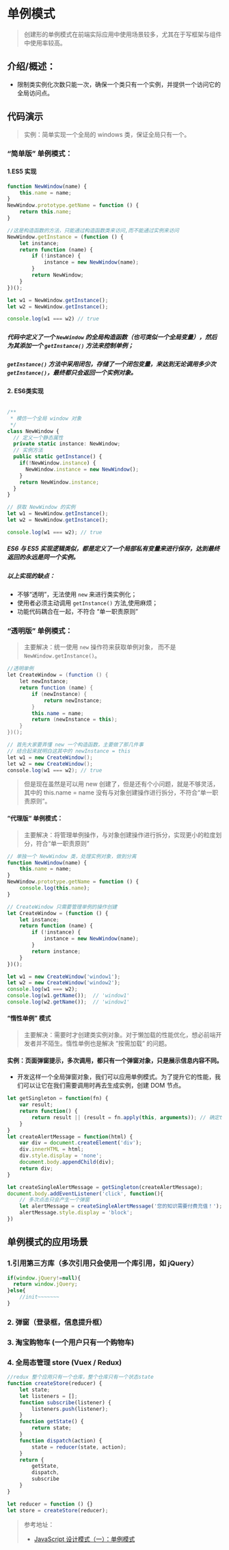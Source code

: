 # 单例模式

> 创建形的单例模式在前端实际应用中使用场景较多，尤其在于写框架与组件中使用率较高。



## 介绍/概述：

* 限制类实例化次数只能一次，确保一个类只有一个实例，并提供一个访问它的全局访问点。



## 代码演示

> 实例：简单实现一个全局的 windows 类，保证全局只有一个。



### “简单版” 单例模式：



#### 1.ES5 实现

```typescript
function NewWindow(name) {
    this.name = name;
}
NewWindow.prototype.getName = function () {
    return this.name;
}

//这是构造函数的方法，只能通过构造函数类来访问,而不能通过实例来访问
NewWindow.getInstance = (function () {
    let instance;
    return function (name) {
        if (!instance) {
            instance = new NewWindow(name);
        }
        return NewWindow;
    }
})();

let w1 = NewWindow.getInstance();
let w2 = NewWindow.getInstance();

console.log(w1 === w2) // true 

```

##### 

##### 代码中定义了一个 `NewWindow` 的全局构造函数（也可类似一个全局变量），然后为其添加一个 `getInstance()` 方法来控制单例；

##### `getInstance()` 方法中采用闭包，存储了一个闭包变量，来达到无论调用多少次 `getInstance()`，最终都只会返回一个实例对象。



#### 2. ES6类实现

```typescript

/**
 * 模仿一个全局 window 对象
 */
class NewWindow { 
  // 定义一个静态属性
  private static instance: NewWindow;
  // 实例方法
  public static getInstance() {
    if(!NewWindow.instance) {
      NewWindow.instance = new NewWindow();
    }
    return NewWindow.instance;
  }
}

// 获取 NewWindow 的实例
let w1 = NewWindow.getInstance();
let w2 = NewWindow.getInstance();

console.log(w1 === w2); // true

```



##### ES6 与 ES5 实现逻辑类似，都是定义了一个局部私有变量来进行保存，达到最终返回的永远是同一个实例。



##### 以上实现的缺点：

* 不够“透明”，无法使用 `new` 来进行类实例化；
* 使用者必须主动调用 `getInstance()` 方法,使用麻烦；
* 功能代码耦合在一起，不符合 “单一职责原则”





### “透明版” 单例模式：

> 主要解决：统一使用 `new` 操作符来获取单例对象， 而不是 `NewWindow.getInstance()`。



```java
//透明单例
let CreateWindow = (function () {
    let newInstance;
    return function (name) {
        if (newInstance) {
            return newInstance;
        }
        this.name = name;
        return (newInstance = this);
    }
})();

// 首先大家要弄懂 new 一个构造函数，主要做了那几件事
// 结合起来就明白这其中的 newInstance = this
let w1 = new CreateWindow();
let w2 = new CreateWindow();
console.log(w1 === w2); // true

```



> 但是现在虽然是可以用 new 创建了，但是还有个小问题，就是不够灵活，其中的 this.name = name 没有与对象创建操作进行拆分，不符合“单一职责原则”。



#### “代理版“ 单例模式：

> 主要解决：将管理单例操作，与对象创建操作进行拆分，实现更小的粒度划分，符合“单一职责原则”



```javascript
// 单独一个 NewWindow 类，处理实例对象，做到分离
function NewWindow(name) {
    this.name = name;
}
NewWindow.prototype.getName = function () {
    console.log(this.name);
}

// CreateWindow 只需要管理单例的操作创建
let CreateWindow = (function () {
    let instance;
    return function (name) {
        if (!instance) {
            instance = new NewWindow(name);
        }
        return instance;
    }
})();

let w1 = new CreateWindow('window1');
let w2 = new CreateWindow('window2');
console.log(w1 === w2);
console.log(w1.getName());  // 'window1'
console.log(w2.getName());  // 'window1'

```



#### “惰性单例” 模式

> 主要解决：需要时才创建类实例对象。对于懒加载的性能优化，想必前端开发者并不陌生。惰性单例也是解决 “按需加载” 的问题。



#### 实例：页面弹窗提示，多次调用，都只有一个弹窗对象，只是展示信息内容不同。

* 开发这样一个全局弹窗对象，我们可以应用单例模式。为了提升它的性能，我们可以让它在我们需要调用时再去生成实例，创建 DOM 节点。

  

```javascript
let getSingleton = function(fn) {
    var result;
    return function() {
        return result || (result = fn.apply(this, arguments)); // 确定this上下文并传递参数
    }
}
let createAlertMessage = function(html) {
    var div = document.createElement('div');
    div.innerHTML = html;
    div.style.display = 'none';
    document.body.appendChild(div);
    return div;
}

let createSingleAlertMessage = getSingleton(createAlertMessage);
document.body.addEventListener('click', function(){
    // 多次点击只会产生一个弹窗
    let alertMessage = createSingleAlertMessage('您的知识需要付费充值！');
    alertMessage.style.display = 'block';
})
```



## 单例模式的应用场景



### 1.引用第三方库（多次引用只会使用一个库引用，如 jQuery）

```javascript
if(window.jQuery!=null){
  return window.jQuery;
}else{
    //init~~~~~~~
}
```



### 2. 弹窗（登录框，信息提升框）

### 3. 淘宝购物车 (一个用户只有一个购物车)

### 4. 全局态管理 store (Vuex / Redux)

```javascript
//redux 整个应用只有一个仓库，整个仓库只有一个状态state
function createStore(reducer) {
    let state;
    let listeners = [];
    function subscribe(listener) {
        listeners.push(listener);
    }
    function getState() {
        return state;
    }
    function dispatch(action) {
        state = reducer(state, action);
    }
    return {
        getState,
        dispatch,
        subscribe
    }
}

let reducer = function () {}
let store = createStore(reducer);

```



> 参考地址：
>
> * [JavaScript 设计模式（一）：单例模式](https://segmentfault.com/a/1190000019532633)